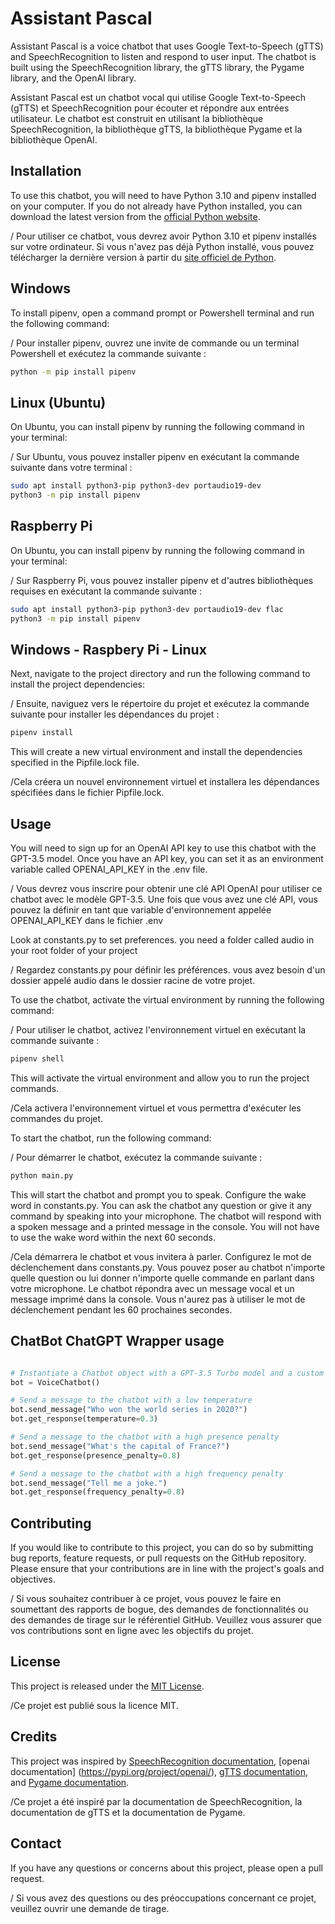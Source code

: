 # Assistant Pascal

Assistant Pascal is a voice chatbot that uses Google Text-to-Speech (gTTS) and SpeechRecognition to listen and respond to user input. The chatbot is built using the SpeechRecognition library, the gTTS library, the Pygame library, and the OpenAI library.

Assistant Pascal est un chatbot vocal qui utilise Google Text-to-Speech (gTTS) et SpeechRecognition pour écouter et répondre aux entrées utilisateur. Le chatbot est construit en utilisant la bibliothèque SpeechRecognition, la bibliothèque gTTS, la bibliothèque Pygame et la bibliothèque OpenAI.

## Installation

To use this chatbot, you will need to have Python 3.10 and pipenv installed on your computer. If you do not already have Python installed, you can download the latest version from the [official Python website](https://www.python.org/downloads/release/python-31010/). 

/ Pour utiliser ce chatbot, vous devrez avoir Python 3.10 et pipenv installés sur votre ordinateur. Si vous n'avez pas déjà Python installé, vous pouvez télécharger la dernière version à partir du [site officiel de Python](https://www.python.org/downloads/release/python-31010/).

## Windows

To install pipenv, open a command prompt or Powershell terminal and run the following command:

/ Pour installer pipenv, ouvrez une invite de commande ou un terminal Powershell et exécutez la commande suivante :
```bash
python -m pip install pipenv
```

## Linux (Ubuntu)

On Ubuntu, you can install pipenv by running the following command in your terminal:

/ Sur Ubuntu, vous pouvez installer pipenv en exécutant la commande suivante dans votre terminal :
```bash
sudo apt install python3-pip python3-dev portaudio19-dev
python3 -m pip install pipenv

```

## Raspberry Pi

On Ubuntu, you can install pipenv by running the following command in your terminal:

/ Sur Raspberry Pi, vous pouvez installer pipenv et d'autres bibliothèques requises en exécutant la commande suivante :
```bash
sudo apt install python3-pip python3-dev portaudio19-dev flac
python3 -m pip install pipenv
```
## Windows - Raspbery Pi - Linux

Next, navigate to the project directory and run the following command to install the project dependencies:

/ Ensuite, naviguez vers le répertoire du projet et exécutez la commande suivante pour installer les dépendances du projet :
```bash
pipenv install
```

This will create a new virtual environment and install the dependencies specified in the Pipfile.lock file.

/Cela créera un nouvel environnement virtuel et installera les dépendances spécifiées dans le fichier Pipfile.lock.

## Usage

You will need to sign up for an OpenAI API key to use this chatbot with the GPT-3.5 model. Once you have an API key, you can set it as an environment variable called OPENAI_API_KEY in the .env file.

/ Vous devrez vous inscrire pour obtenir une clé API OpenAI pour utiliser ce chatbot avec le modèle GPT-3.5. Une fois que vous avez une clé API, vous pouvez la définir en tant que variable d'environnement appelée OPENAI_API_KEY dans le fichier .env

Look at constants.py to set preferences.
you need a folder called audio in your root folder of your project

/ Regardez constants.py pour définir les préférences.
vous avez besoin d'un dossier appelé audio dans le dossier racine de votre projet.

To use the chatbot, activate the virtual environment by running the following command:

/ Pour utiliser le chatbot, activez l'environnement virtuel en exécutant la commande suivante :
```bash
pipenv shell
```
This will activate the virtual environment and allow you to run the project commands.

/Cela activera l'environnement virtuel et vous permettra d'exécuter les commandes du projet.

To start the chatbot, run the following command:

/ Pour démarrer le chatbot, exécutez la commande suivante :
```bash
python main.py
```
This will start the chatbot and prompt you to speak. Configure the wake word in constants.py. You can ask the chatbot any question or give it any command by speaking into your microphone. The chatbot will respond with a spoken message and a printed message in the console. You will not have to use the wake word within the next 60 seconds.

/Cela démarrera le chatbot et vous invitera à parler. Configurez le mot de déclenchement dans constants.py. Vous pouvez poser au chatbot n'importe quelle question ou lui donner n'importe quelle commande en parlant dans votre microphone. Le chatbot répondra avec un message vocal et un message imprimé dans la console. Vous n'aurez pas à utiliser le mot de déclenchement pendant les 60 prochaines secondes.

## ChatBot ChatGPT Wrapper usage
```python

# Instantiate a Chatbot object with a GPT-3.5 Turbo model and a custom initial message
bot = VoiceChatbot()

# Send a message to the chatbot with a low temperature
bot.send_message("Who won the world series in 2020?")
bot.get_response(temperature=0.3)

# Send a message to the chatbot with a high presence penalty
bot.send_message("What's the capital of France?")
bot.get_response(presence_penalty=0.8)

# Send a message to the chatbot with a high frequency penalty
bot.send_message("Tell me a joke.")
bot.get_response(frequency_penalty=0.8)
```

## Contributing

If you would like to contribute to this project, you can do so by submitting bug reports, feature requests, or pull requests on the GitHub repository. Please ensure that your contributions are in line with the project's goals and objectives.

/ Si vous souhaitez contribuer à ce projet, vous pouvez le faire en soumettant des rapports de bogue, des demandes de fonctionnalités ou des demandes de tirage sur le référentiel GitHub. Veuillez vous assurer que vos contributions sont en ligne avec les objectifs du projet.
## License

This project is released under the [MIT License](https://opensource.org/licenses/MIT).

/Ce projet est publié sous la licence MIT.
## Credits

This project was inspired by [SpeechRecognition documentation](https://pypi.org/project/SpeechRecognition/), [openai documentation] (https://pypi.org/project/openai/), [gTTS documentation](https://pypi.org/project/gTTS/), and [Pygame documentation](https://www.pygame.org/docs/).

/Ce projet a été inspiré par la documentation de SpeechRecognition, la documentation de gTTS et la documentation de Pygame.
## Contact

If you have any questions or concerns about this project, please open a pull request.

/ Si vous avez des questions ou des préoccupations concernant ce projet, veuillez ouvrir une demande de tirage.
